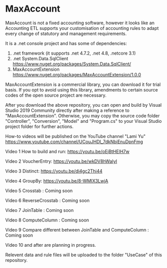 # MaxAccount

MaxAccount is not a fixed accounting software, however it looks like an Accounting ETL supports your customisation of accounting rules to adapt every change of statutory and management requirements.

It is a .net console project and has some of dependencies:

1) .net framework (it supports .net 4.7.2, .net 4.8, .netcore 3.1)
2) .net System.Data.SqlClient https://www.nuget.org/packages/System.Data.SqlClient/
3) MaxAccountExtension https://www.nuget.org/packages/MaxAccountExtension/1.0.0

MaxAccountExtension is a commercial library, you can download it for trial basis. If you opt to avoid using this library, amendments to certain source codes of the open source project are necessary.

After you download the above repository, you can open and build by Visual Studio 2019 Community directly after making a reference to "MaxAccountExtension". 
Otherwise, you may copy the source code folder "Controller", "Conversion", "Model" and "Program.cs" to your Visual Studio project folder for further actions.

How-to videos will be published on the YouTube channel "Lami Yu" https://www.youtube.com/channel/UCouJHDI_7dkNbiEnuDpnFmg

Video 1 How to build and run: https://youtu.be/oEjBtHElH7w

Video 2 VoucherEntry: https://youtu.be/wkDV8hWaIyI

Video 3 Distinct: https://youtu.be/di4gc2Thi44

Video 4 GroupBy: https://youtu.be/8-WMIX3LwjA

Video 5 Crosstab : Coming soon

Video 6 ReverseCrosstab : Coming soon

Video 7 JoinTable : Coming soon

Video 8 ComputeColumn : Coming soon

Video 9 Compare different between JoinTable and ComputeColumn : Coming soon

Video 10 and after are planning in progress.

Relevent data and rule files will be uploaded to the folder "UseCase" of this repository.
